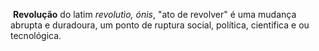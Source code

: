  **Revolução** do latim _revolutìo, ónis_, "ato de revolver" é uma mudança abrupta e duradoura, um ponto de ruptura social, política, cientifica e ou tecnológica.